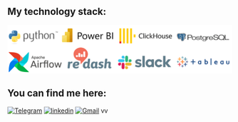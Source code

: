 ## My technology stack:
![Stack](https://github.com/Vlkoz/Vlkoz/blob/main/assets/stack.png)

## You can find me here:
[![Telegram](https://img.shields.io/badge/-telegram-229ED9?style=social&logo=telegram)](https://t.me/slam_vk) 
[![linkedin](https://img.shields.io/badge/-linkedin-229ED9?style=social&logo=linkedin)](https://www.linkedin.com/in/vladimir-kozlov-953751248)
[![Gmail](https://img.shields.io/badge/-Gmail-229ED9?style=social&logo=gmail)](https://mailto:vla.analyst@gmail.com) vv